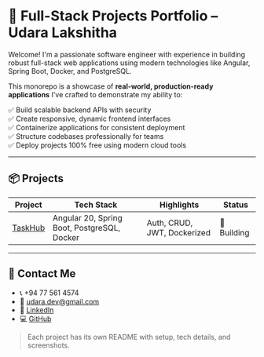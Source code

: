 # 🚀 Full-Stack Projects Portfolio – Udara Lakshitha

Welcome! I'm a passionate software engineer with experience in building robust full-stack web applications using modern technologies like Angular, Spring Boot, Docker, and PostgreSQL.

This monorepo is a showcase of **real-world, production-ready applications** I've crafted to demonstrate my ability to:

✅ Build scalable backend APIs with security  
✅ Create responsive, dynamic frontend interfaces  
✅ Containerize applications for consistent deployment  
✅ Structure codebases professionally for teams  
✅ Deploy projects 100% free using modern cloud tools  

---

## 📦 Projects

| Project       | Tech Stack                          | Highlights                    | Status |
|---------------|--------------------------------------|-------------------------------|--------|
| [TaskHub](./taskhub/README.md) | Angular 20, Spring Boot, PostgreSQL, Docker | Auth, CRUD, JWT, Dockerized  | 🚧 Building |

---

## 📧 Contact Me

- 📞 +94 77 561 4574  
- 📧 udara.dev@gmail.com  
- 💼 [LinkedIn](https://linkedin.com/in/udara-lakshitha)  
- 💻 [GitHub](https://github.com/udara-lakshitha)

> Each project has its own README with setup, tech details, and screenshots.
